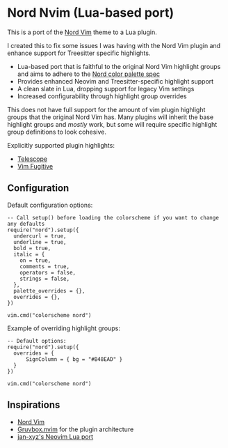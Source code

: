 # Nord Nvim (Lua-based port)

This is a port of the [Nord Vim](https://github.com/nordtheme/vim) theme to a Lua plugin.

I created this to fix some issues I was having with the Nord Vim plugin and enhance support for Treesitter specific highlights.

- Lua-based port that is faithful to the original Nord Vim highlight groups and aims to adhere to the [Nord color palette spec](https://www.nordtheme.com/docs/colors-and-palettes)
- Provides enhanced Neovim and Treesitter-specific highlight support
- A clean slate in Lua, dropping support for legacy Vim settings
- Increased configurability through highlight group overrides

This does not have full support for the amount of vim plugin highlight groups that the original Nord Vim has. Many plugins
will inherit the base highlight groups and _mostly_ work, but some will require specific highlight group definitions to look cohesive.

Explicitly supported plugin highlights:
- [Telescope](https://github.com/nvim-telescope/telescope.nvim)
- [Vim Fugitive](https://github.com/tpope/vim-fugitive)

## Configuration

Default configuration options:
```
-- Call setup() before loading the colorscheme if you want to change any defaults
require("nord").setup({
  undercurl = true,
  underline = true,
  bold = true,
  italic = {
    on = true, 
    comments = true,
    operators = false,
    strings = false,
  },
  palette_overrides = {},
  overrides = {},
})

vim.cmd("colorscheme nord")
```

Example of overriding highlight groups:
```
-- Default options:
require("nord").setup({
  overrides = {
      SignColumn = { bg = "#B48EAD" }
  }
})

vim.cmd("colorscheme nord")
```

## Inspirations

- [Nord Vim](https://github.com/nordtheme/vim)
- [Gruvbox.nvim](https://github.com/ellisonleao/gruvbox.nvim) for the plugin architecture
- [jan-xyz's Neovim Lua port](https://github.com/jan-xyz/nord.nvim)

